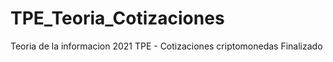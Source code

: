# TPE_Teoria_Cotizaciones
Teoria de la informacion 2021
TPE - Cotizaciones criptomonedas
Finalizado
